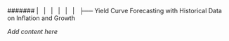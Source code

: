 ####### |   |   |   |   |   |   ├── Yield Curve Forecasting with Historical Data on Inflation and Growth

*Add content here*